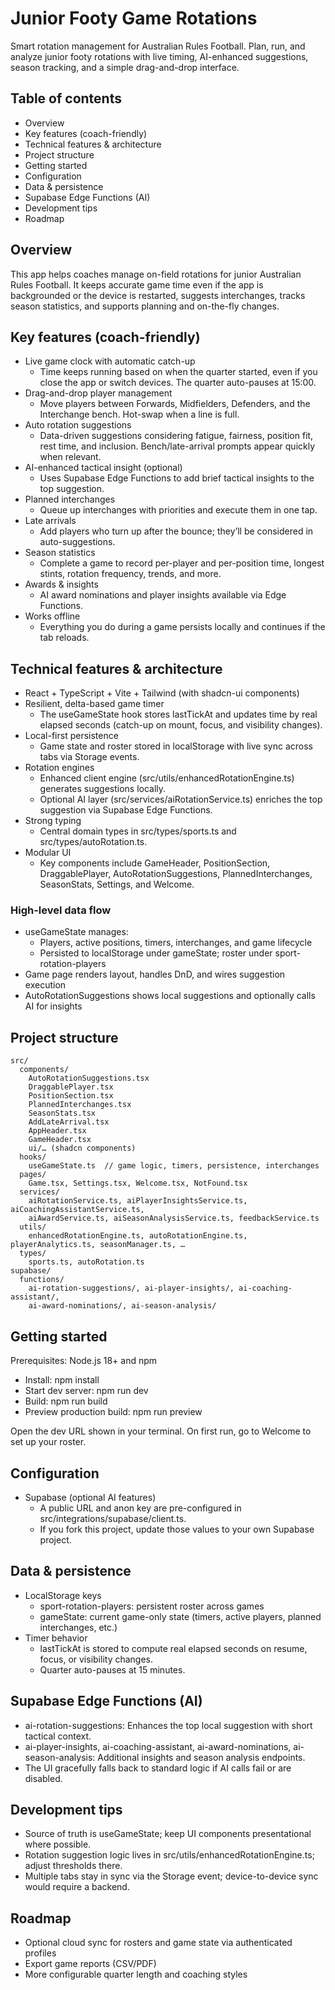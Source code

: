 # Junior Footy Game Rotations

Smart rotation management for Australian Rules Football. Plan, run, and analyze junior footy rotations with live timing, AI-enhanced suggestions, season tracking, and a simple drag-and-drop interface.

## Table of contents
- Overview
- Key features (coach-friendly)
- Technical features & architecture
- Project structure
- Getting started
- Configuration
- Data & persistence
- Supabase Edge Functions (AI)
- Development tips
- Roadmap

## Overview
This app helps coaches manage on-field rotations for junior Australian Rules Football. It keeps accurate game time even if the app is backgrounded or the device is restarted, suggests interchanges, tracks season statistics, and supports planning and on-the-fly changes.

## Key features (coach-friendly)
- Live game clock with automatic catch-up
  - Time keeps running based on when the quarter started, even if you close the app or switch devices. The quarter auto-pauses at 15:00.
- Drag-and-drop player management
  - Move players between Forwards, Midfielders, Defenders, and the Interchange bench. Hot-swap when a line is full.
- Auto rotation suggestions
  - Data-driven suggestions considering fatigue, fairness, position fit, rest time, and inclusion. Bench/late-arrival prompts appear quickly when relevant.
- AI-enhanced tactical insight (optional)
  - Uses Supabase Edge Functions to add brief tactical insights to the top suggestion.
- Planned interchanges
  - Queue up interchanges with priorities and execute them in one tap.
- Late arrivals
  - Add players who turn up after the bounce; they’ll be considered in auto-suggestions.
- Season statistics
  - Complete a game to record per-player and per-position time, longest stints, rotation frequency, trends, and more.
- Awards & insights
  - AI award nominations and player insights available via Edge Functions.
- Works offline
  - Everything you do during a game persists locally and continues if the tab reloads.

## Technical features & architecture
- React + TypeScript + Vite + Tailwind (with shadcn-ui components)
- Resilient, delta-based game timer
  - The useGameState hook stores lastTickAt and updates time by real elapsed seconds (catch-up on mount, focus, and visibility changes).
- Local-first persistence
  - Game state and roster stored in localStorage with live sync across tabs via Storage events.
- Rotation engines
  - Enhanced client engine (src/utils/enhancedRotationEngine.ts) generates suggestions locally.
  - Optional AI layer (src/services/aiRotationService.ts) enriches the top suggestion via Supabase Edge Functions.
- Strong typing
  - Central domain types in src/types/sports.ts and src/types/autoRotation.ts.
- Modular UI
  - Key components include GameHeader, PositionSection, DraggablePlayer, AutoRotationSuggestions, PlannedInterchanges, SeasonStats, Settings, and Welcome.

### High-level data flow
- useGameState manages:
  - Players, active positions, timers, interchanges, and game lifecycle
  - Persisted to localStorage under gameState; roster under sport-rotation-players
- Game page renders layout, handles DnD, and wires suggestion execution
- AutoRotationSuggestions shows local suggestions and optionally calls AI for insights

## Project structure
```
src/
  components/
    AutoRotationSuggestions.tsx
    DraggablePlayer.tsx
    PositionSection.tsx
    PlannedInterchanges.tsx
    SeasonStats.tsx
    AddLateArrival.tsx
    AppHeader.tsx
    GameHeader.tsx
    ui/… (shadcn components)
  hooks/
    useGameState.ts  // game logic, timers, persistence, interchanges
  pages/
    Game.tsx, Settings.tsx, Welcome.tsx, NotFound.tsx
  services/
    aiRotationService.ts, aiPlayerInsightsService.ts, aiCoachingAssistantService.ts,
    aiAwardService.ts, aiSeasonAnalysisService.ts, feedbackService.ts
  utils/
    enhancedRotationEngine.ts, autoRotationEngine.ts, playerAnalytics.ts, seasonManager.ts, …
  types/
    sports.ts, autoRotation.ts
supabase/
  functions/
    ai-rotation-suggestions/, ai-player-insights/, ai-coaching-assistant/,
    ai-award-nominations/, ai-season-analysis/
```

## Getting started
Prerequisites: Node.js 18+ and npm

- Install: npm install
- Start dev server: npm run dev
- Build: npm run build
- Preview production build: npm run preview

Open the dev URL shown in your terminal. On first run, go to Welcome to set up your roster.

## Configuration
- Supabase (optional AI features)
  - A public URL and anon key are pre-configured in src/integrations/supabase/client.ts.
  - If you fork this project, update those values to your own Supabase project.

## Data & persistence
- LocalStorage keys
  - sport-rotation-players: persistent roster across games
  - gameState: current game-only state (timers, active players, planned interchanges, etc.)
- Timer behavior
  - lastTickAt is stored to compute real elapsed seconds on resume, focus, or visibility changes.
  - Quarter auto-pauses at 15 minutes.

## Supabase Edge Functions (AI)
- ai-rotation-suggestions: Enhances the top local suggestion with short tactical context.
- ai-player-insights, ai-coaching-assistant, ai-award-nominations, ai-season-analysis: Additional insights and season analysis endpoints.
- The UI gracefully falls back to standard logic if AI calls fail or are disabled.

## Development tips
- Source of truth is useGameState; keep UI components presentational where possible.
- Rotation suggestion logic lives in src/utils/enhancedRotationEngine.ts; adjust thresholds there.
- Multiple tabs stay in sync via the Storage event; device-to-device sync would require a backend.

## Roadmap
- Optional cloud sync for rosters and game state via authenticated profiles
- Export game reports (CSV/PDF)
- More configurable quarter length and coaching styles

